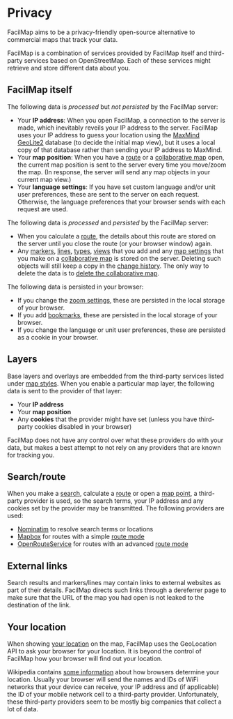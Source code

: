 # Privacy

FacilMap aims to be a privacy-friendly open-source alternative to commercial maps that track your data.

FacilMap is a combination of services provided by FacilMap itself and third-party services based on OpenStreetMap. Each of these services might retrieve and store different data about you.

## FacilMap itself

The following data is *processed* but *not persisted* by the FacilMap server:
* Your **IP address**: When you open FacilMap, a connection to the server is made, which inevitably reveils your IP address to the server. FacilMap uses your IP address to guess your location using the [MaxMind GeoLite2](https://dev.maxmind.com/geoip/geoip2/geolite2/) database (to decide the initial map view), but it uses a local copy of that database rather than sending your IP address to MaxMind.
* Your **map position**: When you have a [route](../route/) or a [collaborative map](../collaborative/) open, the current map position is sent to the server every time you move/zoom the map. (In response, the server will send any map objects in your current map view.)
* Your **language settings**: If you have set custom language and/or unit user preferences, these are sent to the server on each request. Otherwise, the language preferences that your browser sends with each request are used.

The following data is *processed* and *persisted* by the FacilMap server:
* When you calculate a [route](../route/), the details about this route are stored on the server until you close the route (or your browser window) again.
* Any [markers](../markers/), [lines](../lines), [types](../types), [views](../views) that you add and any [map settings](../map-settings/) that you make on a [collaborative map](../collaborative/) is stored on the server. Deleting such objects will still keep a copy in the [change history](../history/). The only way to delete the data is to [delete the collaborative map](../map-settings/#delete-the-map).

The following data is persisted in your browser:
* If you change the [zoom settings](../search/#zoom-settings), these are persisted in the local storage of your browser.
* If you add [bookmarks](../collaborative/#bookmark-a-map), these are persisted in the local storage of your browser.
* If you change the language or unit user preferences, these are persisted as a cookie in your browser.

## Layers

Base layers and overlays are embedded from the third-party services listed under [map styles](../layers/). When you enable a particular map layer, the following data is sent to the provider of that layer:
* Your **IP address**
* Your **map position**
* Any **cookies** that the provider might have set (unless you have third-party cookies disabled in your browser)

FacilMap does not have any control over what these providers do with your data, but makes a best attempt to not rely on any providers that are known for tracking you.

## Search/route

When you make a [search](../search/), calculate a [route](../route/) or open a [map point](../click-marker/), a third-party provider is used, so the search terms, your IP address and any cookies set by the provider may be transmitted. The following providers are used:
* [Nominatim](https://nominatim.openstreetmap.org/) to resolve search terms or locations
* [Mapbox](https://www.mapbox.com/) for routes with a simple [route mode](../route/#route-modes)
* [OpenRouteService](https://openrouteservice.org/) for routes with an advanced [route mode](../route/#route-modes)

## External links

Search results and markers/lines may contain links to external websites as part of their details. FacilMap directs such links through a dereferrer page to make sure that the URL of the map you had open is not leaked to the destination of the link.

## Your location

When showing [your location](../locate/) on the map, FacilMap uses the GeoLocation API to ask your browser for your location. It is beyond the control of FacilMap how your browser will find out your location.

Wikipedia contains [some information](https://en.wikipedia.org/wiki/W3C_Geolocation_API#Location_sources) about how browsers determine your location. Usually your browser will send the names and IDs of WiFi networks that your device can receive, your IP address and (if applicable) the ID of your mobile network cell to a third-party provider. Unfortunately, these third-party providers seem to be mostly big companies that collect a lot of data.